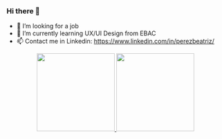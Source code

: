 ### Hi there 👋

- 💼 I’m looking for a job 
- 🌱 I’m currently learning UX/UI Design from EBAC
- 📫 Contact me in Linkedin: https://www.linkedin.com/in/perezbeatriz/

<div align="center">
  <a href="https://github.com/Bee-Pirez">
  <img height="180em" src="https://github-readme-stats.vercel.app/api?username=Bee-Pirez&show_icons=true&theme=tokyonight&include_all_commits=true&count_private=true"/>
  <img height="180em" src="https://github-readme-stats.vercel.app/api/top-langs/?username=Bee-Pirez&layout=compact&langs_count=7&theme=tokyonight"/>
</div>
